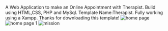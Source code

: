 A Web Application to make an Online Appointment with Therapist. Bulid using HTML,CSS, PHP and MySql.
Template Name:Therapist.
Fully working using a Xampp.
Thanks for downloading this template!
![home page](https://user-images.githubusercontent.com/66505484/83959458-aa12a500-a89a-11ea-8042-1cae65503a41.PNG)
![home page 1](https://user-images.githubusercontent.com/66505484/83959452-a121d380-a89a-11ea-9196-81a534b1f69d.PNG)
![mission](https://user-images.githubusercontent.com/66505484/83959446-8ea79a00-a89a-11ea-9cd6-2290cdf7da7f.PNG)




